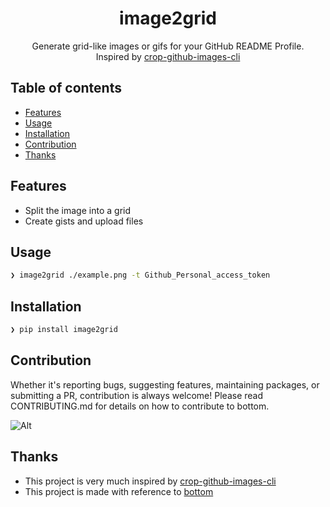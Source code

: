 <div align="center">
  <h1>image2grid</h1>
  <p>
  Generate grid-like images or gifs for your GitHub README Profile.<br />Inspired by <a href=https://github.com/mathdroid/crop-github-images-cli>crop-github-images-cli</a>
  </p>
</div>


## Table of contents
- [Features](#features)
- [Usage](#usage)
- [Installation](#installation)
- [Contribution](#contribution)
- [Thanks](#thanks)

## Features

- Split the image into a grid
- Create gists and upload files

## Usage

```bash
❯ image2grid ./example.png -t Github_Personal_access_token
```

## Installation

```bash
❯ pip install image2grid
```

## Contribution

Whether it's reporting bugs, suggesting features, maintaining packages, or submitting a PR, contribution is always welcome! Please read CONTRIBUTING.md for details on how to contribute to bottom.

![Alt](https://repobeats.axiom.co/api/embed/72ed4cd2868b94489518a171f0404b6de7386c74.svg "Repobeats analytics image")

## Thanks

- This project is very much inspired by [crop-github-images-cli](https://github.com/mathdroid/crop-github-images-cli)
- This project is made with reference to [bottom](https://github.com/ClementTsang/bottom)